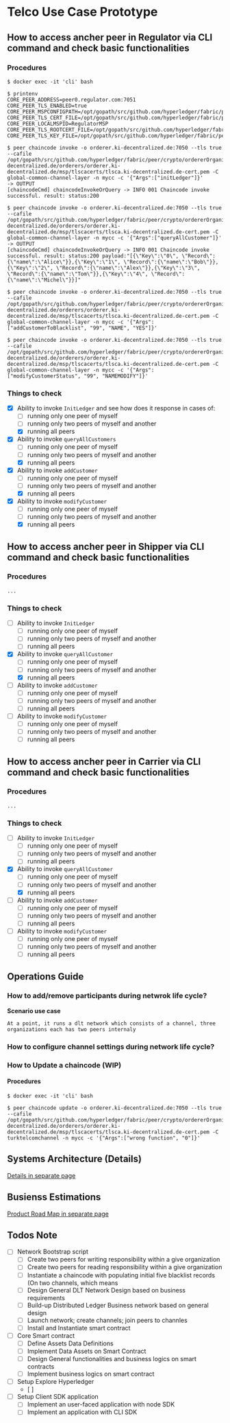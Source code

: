 # Telco Use Case Prototype

## How to access ancher peer in Regulator via CLI command and check basic functionalities

### Procedures
```
$ docker exec -it 'cli' bash

$ printenv
CORE_PEER_ADDRESS=peer0.regulator.com:7051
CORE_PEER_TLS_ENABLED=true
CORE_PEER_MSPCONFIGPATH=/opt/gopath/src/github.com/hyperledger/fabric/peer/crypto/peerOrganizations/regulator.com/users/Admin@regulator.com/msp
CORE_PEER_TLS_CERT_FILE=/opt/gopath/src/github.com/hyperledger/fabric/peer/crypto/peerOrganizations/regulator.com/peers/peer0.regulator.com/tls/server.crt
CORE_PEER_LOCALMSPID=RegulatorMSP
CORE_PEER_TLS_ROOTCERT_FILE=/opt/gopath/src/github.com/hyperledger/fabric/peer/crypto/peerOrganizations/regulator.com/peers/peer0.regulator.com/tls/ca.crt
CORE_PEER_TLS_KEY_FILE=/opt/gopath/src/github.com/hyperledger/fabric/peer/crypto/peerOrganizations/regulator.com/peers/peer0.regulator.com/tls/server.key

$ peer chaincode invoke -o orderer.ki-decentralized.de:7050 --tls true --cafile /opt/gopath/src/github.com/hyperledger/fabric/peer/crypto/ordererOrganizations/ki-decentralized.de/orderers/orderer.ki-decentralized.de/msp/tlscacerts/tlsca.ki-decentralized.de-cert.pem -C global-common-channel-layer -n mycc -c '{"Args":["initLedger"]}'
-> OUTPUT
[chaincodeCmd] chaincodeInvokeOrQuery -> INFO 001 Chaincode invoke successful. result: status:200

$ peer chaincode invoke -o orderer.ki-decentralized.de:7050 --tls true --cafile /opt/gopath/src/github.com/hyperledger/fabric/peer/crypto/ordererOrganizations/ki-decentralized.de/orderers/orderer.ki-decentralized.de/msp/tlscacerts/tlsca.ki-decentralized.de-cert.pem -C global-common-channel-layer -n mycc -c '{"Args":["queryAllCustomer"]}'
-> OUTPUT
[chaincodeCmd] chaincodeInvokeOrQuery -> INFO 001 Chaincode invoke successful. result: status:200 payload:"[{\"Key\":\"0\", \"Record\":{\"name\":\"Alice\"}},{\"Key\":\"1\", \"Record\":{\"name\":\"Bob\"}},{\"Key\":\"2\", \"Record\":{\"name\":\"Alex\"}},{\"Key\":\"3\", \"Record\":{\"name\":\"Tom\"}},{\"Key\":\"4\", \"Record\":{\"name\":\"Michel\"}}]"

$ peer chaincode invoke -o orderer.ki-decentralized.de:7050 --tls true --cafile /opt/gopath/src/github.com/hyperledger/fabric/peer/crypto/ordererOrganizations/ki-decentralized.de/orderers/orderer.ki-decentralized.de/msp/tlscacerts/tlsca.ki-decentralized.de-cert.pem -C global-common-channel-layer -n mycc -c '{"Args":["addCustomerToBlacklist", "99", "NAME", "YES"]}'

$ peer chaincode invoke -o orderer.ki-decentralized.de:7050 --tls true --cafile /opt/gopath/src/github.com/hyperledger/fabric/peer/crypto/ordererOrganizations/ki-decentralized.de/orderers/orderer.ki-decentralized.de/msp/tlscacerts/tlsca.ki-decentralized.de-cert.pem -C global-common-channel-layer -n mycc -c '{"Args":["modifyCustomerStatus", "99", "NAMEMODIFY"]}'
```

### Things to check

- [x] Ability to invoke `InitLedger` and see how does it response in cases of:
  - [ ] running only one peer of myself
  - [ ] running only two peers of myself and another
  - [x] running all peers
- [x] Ability to invoke `queryAllCustomers`
  - [ ] running only one peer of myself
  - [ ] running only two peers of myself and another
  - [x] running all peers
- [x] Ability to invoke `addCustomer`
  - [ ] running only one peer of myself
  - [ ] running only two peers of myself and another
  - [x] running all peers
- [x] Ability to invoke `modifyCustomer`
  - [ ] running only one peer of myself
  - [ ] running only two peers of myself and another
  - [x] running all peers

## How to access ancher peer in Shipper via CLI command and check basic functionalities
### Procedures
```
...
```

### Things to check

- [ ] Ability to invoke `InitLedger`
  - [ ] running only one peer of myself
  - [ ] running only two peers of myself and another
  - [ ] running all peers
- [x] Ability to invoke `queryAllCustomer`
  - [ ] running only one peer of myself
  - [ ] running only two peers of myself and another
  - [x] running all peers
- [ ] Ability to invoke `addCustomer`
  - [ ] running only one peer of myself
  - [ ] running only two peers of myself and another
  - [ ] running all peers
- [ ] Ability to invoke `modifyCustomer`
  - [ ] running only one peer of myself
  - [ ] running only two peers of myself and another
  - [ ] running all peers

## How to access ancher peer in Carrier via CLI command and check basic functionalities
### Procedures
```
...
```

### Things to check

- [ ] Ability to invoke `InitLedger`
  - [ ] running only one peer of myself
  - [ ] running only two peers of myself and another
  - [ ] running all peers
- [x] Ability to invoke `queryAllCustomer`
  - [ ] running only one peer of myself
  - [ ] running only two peers of myself and another
  - [x] running all peers
- [ ] Ability to invoke `addCustomer`
  - [ ] running only one peer of myself
  - [ ] running only two peers of myself and another
  - [ ] running all peers
- [ ] Ability to invoke `modifyCustomer`
  - [ ] running only one peer of myself
  - [ ] running only two peers of myself and another
  - [ ] running all peers

## Operations Guide

### How to add/remove participants during netwrok life cycle?

**Scenario use case**

```
At a point, it runs a dlt network which consists of a channel, three organizations each has two peers internaly
```


### How to configure channel settings during network life cycle?


### How to Update a chaincode (WIP)
#### Procedures
```
$ docker exec -it 'cli' bash

$ peer chaincode update -o orderer.ki-decentralized.de:7050 --tls true --cafile /opt/gopath/src/github.com/hyperledger/fabric/peer/crypto/ordererOrganizations/ki-decentralized.de/orderers/orderer.ki-decentralized.de/msp/tlscacerts/tlsca.ki-decentralized.de-cert.pem -C turktelcomchannel -n mycc -c '{"Args":["wrong function", "0"]}'
```


## Systems Architecture (Details)

[Details in separate page](./docs/syste-architecture-in-details/)

## Busienss Estimations

[Product Road Map in separate page](./docs/product-road-map/)

## Todos Note

- [ ] Network Bootstrap script
  - [ ] Create two peers for writing responsibility within a give organization
  - [ ] Create two peers for reading responsibility within a give organization
  - [ ] Instantiate a chaincode with populating initial five blacklist records (On two channels, which means 
  - [ ] Design General DLT Network Design based on business requirements
  - [ ] Build-up Distributed Ledger Business network based on general design
  - [ ] Launch network; create channels; join peers to channles
  - [ ] Install and Instantiate smart contract
- [ ] Core Smart contract
  - [ ] Define Assets Data Definitions
  - [ ] Implement Data Assets on Smart Contract
  - [ ] Design General functionalities and business logics on smart contracts
  - [ ] Implement business logics on smart contract
- [ ] Setup Explore Hyperledger
  - [ ] 
- [ ] Setup Client SDK application
  - [ ] Implement an user-faced application with node SDK
  - [ ] Implement an application with CLI SDK